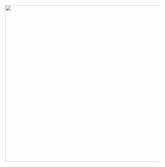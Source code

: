 


<img src="https://raw.githubusercontent.com/rbizoi/IntelligenceEnDonneesDeSante/main/images/bioinformatique.png" width="512">
